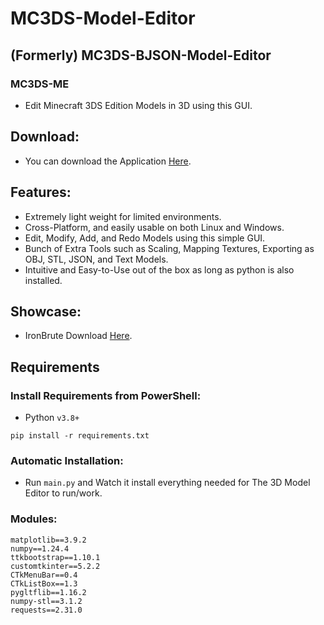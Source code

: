 # MC3DS-Model-Editor

## (Formerly) MC3DS-BJSON-Model-Editor
### MC3DS-ME
- Edit Minecraft 3DS Edition Models in 3D using this GUI.

## Download:
- You can download the Application [Here](https://github.com/Cracko298/MC3DS-3D-Model-Editor/releases/download/0.51/mc3ds-model-editor.zip).


## Features:
- Extremely light weight for limited environments.
- Cross-Platform, and easily usable on both Linux and Windows.
- Edit, Modify, Add, and Redo Models using this simple GUI.
- Bunch of Extra Tools such as Scaling, Mapping Textures, Exporting as OBJ, STL, JSON, and Text Models.
- Intuitive and Easy-to-Use out of the box as long as python is also installed.

## Showcase:
- IronBrute Download [Here](https://github.com/Cracko298/MC3DS-IronBrute).


## Requirements
### Install Requirements from PowerShell:
- Python `v3.8+`
```
pip install -r requirements.txt
```
### Automatic Installation:
- Run `main.py` and Watch it install everything needed for The 3D Model Editor to run/work.

### Modules:
```
matplotlib==3.9.2
numpy==1.24.4
ttkbootstrap==1.10.1
customtkinter==5.2.2
CTkMenuBar==0.4
CTkListBox==1.3
pygltflib==1.16.2
numpy-stl==3.1.2
requests==2.31.0
```
